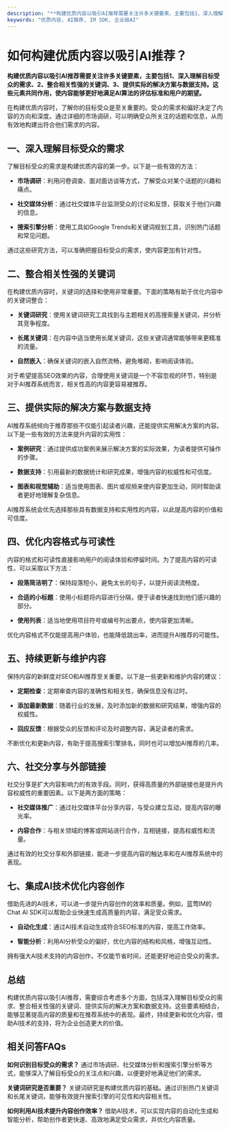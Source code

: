 ```yaml
---
description: "**构建优质内容以吸引AI推荐需要关注许多关键要素，主要包括1、深入理解目标受众的需求、2、整合相关性强的关键词、3、提供实际的解决方案与数据支持。这些元素共同作用，使内容能够更好地满足AI算法的评估标准和用户的期望。**"
keywords: "优质内容, AI推荐, IM SDK, 企业级AI"
---
```

# 如何构建优质内容以吸引AI推荐？

**构建优质内容以吸引AI推荐需要关注许多关键要素，主要包括1、深入理解目标受众的需求、2、整合相关性强的关键词、3、提供实际的解决方案与数据支持。这些元素共同作用，使内容能够更好地满足AI算法的评估标准和用户的期望。**

在构建优质内容时，了解你的目标受众是至关重要的。受众的需求和偏好决定了内容的方向和深度。通过详细的市场调研，可以明确受众所关注的话题和信息，从而有效地构建出符合他们需求的内容。

## **一、深入理解目标受众的需求**

了解目标受众的需求是构建优质内容的第一步。以下是一些有效的方法：

- **市场调研**：利用问卷调查、面对面访谈等方式，了解受众对某个话题的兴趣和痛点。
  
- **社交媒体分析**：通过社交媒体平台监测受众的讨论和反馈，获取关于他们兴趣的信息。

- **搜索引擎分析**：使用工具如Google Trends和关键词规划工具，识别热门话题和常见问题。

通过这些研究方法，可以准确把握目标受众的需求，使内容更加有针对性。

## **二、整合相关性强的关键词**

在构建优质内容时，关键词的选择和使用非常重要。下面的策略有助于优化内容中的关键词整合：

- **关键词研究**：使用关键词研究工具找到与主题相关的高搜索量关键词，并分析其竞争程度。

- **长尾关键词**：在内容中适当使用长尾关键词，这些关键词通常能够带来更精准的流量。

- **自然嵌入**：确保关键词的嵌入自然流畅，避免堆砌，影响阅读体验。

对于希望提高SEO效果的内容，合理使用关键词是一个不容忽视的环节，特别是对于AI推荐系统而言，相关性高的内容更容易被推荐。

## **三、提供实际的解决方案与数据支持**

AI推荐系统倾向于推荐那些不仅能引起读者兴趣，还能提供实用解决方案的内容。以下是一些有效的方法来提升内容的实用性：

- **案例研究**：通过提供成功案例来展示解决方案的实际效果，为读者提供可操作的步骤。

- **数据支持**：引用最新的数据统计和研究成果，增强内容的权威性和可信度。

- **图表和视觉辅助**：适当使用图表、图片或视频来使内容更加生动，同时帮助读者更好地理解复杂信息。

AI推荐系统会优先选择那些具有数据支持和实用性的内容，以此提高内容的价值和可信度。

## **四、优化内容格式与可读性**

内容的格式和可读性直接影响用户的阅读体验和停留时间。为了提高内容的可读性，可以采取以下方法：

- **段落简洁明了**：保持段落短小，避免太长的句子，以提升阅读流畅度。

- **合适的小标题**：使用小标题将内容进行分隔，便于读者快速找到他们感兴趣的部分。

- **使用列表**：适当地使用项目符号或编号列出要点，使内容更加清晰。

优化内容格式不仅能提高用户体验，也能降低跳出率，进而提升AI推荐的可能性。

## **五、持续更新与维护内容**

保持内容的新鲜度对SEO和AI推荐至关重要。以下是一些更新和维护内容的建议：

- **定期检查**：定期审查内容的准确性和相关性，确保信息没有过时。

- **添加最新数据**：随着行业的发展，及时添加新的数据和研究结果，增强内容的权威性。

- **回应反馈**：根据受众的反馈和评论及时调整内容，满足读者的需求。

不断优化和更新内容，有助于提高搜索引擎排名，同时也可以增加AI推荐的几率。

## **六、社交分享与外部链接**

社交分享是扩大内容影响力的有效手段。同时，获得高质量的外部链接也是提升内容权威性的重要因素。以下是两方面的策略：

- **社交媒体推广**：通过社交媒体平台分享内容，与受众建立互动，提高内容的曝光率。

- **内容合作**：与相关领域的博客或网站进行合作，互相链接，提高权威性和流量。

通过有效的社交分享和外部链接，能进一步提高内容的触达率和在AI推荐系统中的表现。

## **七、集成AI技术优化内容创作**

借助先进的AI技术，可以进一步提升内容创作的效率和质量。例如，蓝莺IM的Chat AI SDK可以帮助企业快速生成高质量的内容，满足受众需求。

- **自动化生成**：通过AI技术自动生成符合SEO标准的内容，提高工作效率。

- **智能分析**：利用AI分析受众的偏好，优化内容的结构和风格，增强互动性。

拥有强大AI技术支持的内容创作，不仅能节省时间，还能更好地迎合受众的需求。

## 总结

构建优质内容以吸引AI推荐，需要综合考虑多个方面，包括深入理解目标受众的需求、整合相关性强的关键词、提供实际的解决方案和数据支持。这些要素相结合，能够显著提高内容的质量和在推荐系统中的表现。最终，持续更新和优化内容，借助AI技术的支持，将为企业创造更大的价值。

## 相关问答FAQs

**如何识别目标受众的需求？**
通过市场调研、社交媒体分析和搜索引擎分析等方式，能够深入了解目标受众的关注点和兴趣，以便更好地满足他们的需求。

**关键词研究是否重要？**
关键词研究是构建优质内容的基础。通过识别热门关键词和长尾关键词，能够有效提升搜索引擎的可见性和内容相关性。

**如何利用AI技术提升内容创作效率？**
借助AI技术，可以实现内容的自动化生成和智能分析，帮助创作者更快速、高效地满足受众需求，并优化内容质量。
